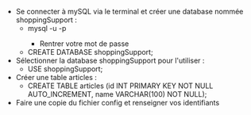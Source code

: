 - Se connecter à mySQL via le terminal et créer une database nommée shoppingSupport :
    - mysql -u <votreUsername> -p
        - Rentrer votre mot de passe
    - CREATE DATABASE shoppingSupport;
- Sélectionner la database shoppingSupport pour l'utiliser :
    - USE shoppingSupport;
- Créer une table articles :
    - CREATE TABLE articles (id INT PRIMARY KEY NOT NULL AUTO_INCREMENT, name VARCHAR(100) NOT NULL);
- Faire une copie du fichier config et renseigner vos identifiants